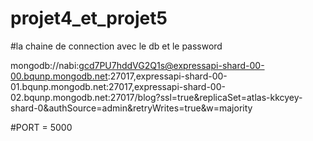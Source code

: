 # projet4_et_projet5
#la chaine de connection avec le db et le password 

 mongodb://nabi:gcd7PU7hddVG2Q1s@expressapi-shard-00-00.bqunp.mongodb.net:27017,expressapi-shard-00-01.bqunp.mongodb.net:27017,expressapi-shard-00-02.bqunp.mongodb.net:27017/blog?ssl=true&replicaSet=atlas-kkcyey-shard-0&authSource=admin&retryWrites=true&w=majority

 
 #PORT = 5000
